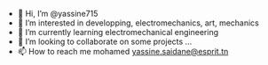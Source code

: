 - 👋 Hi, I’m @yassine715
- 👀 I’m interested in developping, electromechanics, art, mechanics
- 🌱 I’m currently learning electromechanical engineering
- 💞️ I’m looking to collaborate on some projects ...
- 📫 How to reach me mohamed yassine.saidane@esprit.tn

<!---
yassine715/yassine715 is a ✨ special ✨ repository because its `README.md` (this file) appears on your GitHub profile.
You can click the Preview link to take a look at your changes.
--->
